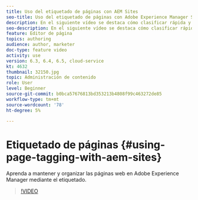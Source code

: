 ```yaml
---
title: Uso del etiquetado de páginas con AEM Sites
seo-title: Uso del etiquetado de páginas con Adobe Experience Manager Sites
description: En el siguiente vídeo se destaca cómo clasificar rápida y fácilmente el contenido de un sitio web en Adobe Experience Manager mediante etiquetas de página.
seo-description: En el siguiente vídeo se destaca cómo clasificar rápida y fácilmente el contenido de un sitio web en Adobe Experience Manager mediante etiquetas de página.
feature: Editor de página
topics: authoring
audience: author, marketer
doc-type: feature video
activity: use
version: 6.3, 6.4, 6.5, cloud-service
kt: 4632
thumbnail: 32150.jpg
topic: Administración de contenido
role: User
level: Beginner
source-git-commit: b0bca57676813bd353213b4808f99c463272de85
workflow-type: tm+mt
source-wordcount: '78'
ht-degree: 5%

---
```



# Etiquetado de páginas {#using-page-tagging-with-aem-sites}

Aprenda a mantener y organizar las páginas web en Adobe Experience Manager mediante el etiquetado.

>[!VIDEO](https://video.tv.adobe.com/v/32150?quality=12&learn=on)
